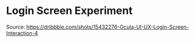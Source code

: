 # Login Screen Experiment

Source: https://dribbble.com/shots/15432276-Ocula-UI-UX-Login-Screen-Interaction-4